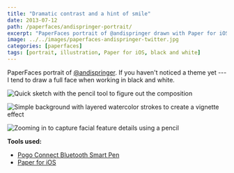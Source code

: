 ```yaml
---
title: "Dramatic contrast and a hint of smile"
date: 2013-07-12
path: /paperfaces/andispringer-portrait/
excerpt: "PaperFaces portrait of @andispringer drawn with Paper for iOS on an iPad."
image: ../../images/paperfaces-andispringer-twitter.jpg
categories: [paperfaces]
tags: [portrait, illustration, Paper for iOS, black and white]
---
```


PaperFaces portrait of [@andispringer](https://twitter.com/andispringer). If you haven't noticed a theme yet --- I tend to draw a full face when working in black and white.

![Quick sketch with the pencil tool to figure out the composition](../../images/paperfaces-andispringer-process-1-lg.jpg)

![Simple background with layered watercolor strokes to create a vignette effect](../../images/paperfaces-andispringer-process-2-lg.jpg)

![Zooming in to capture facial feature details using a pencil](../../images/paperfaces-andispringer-process-3-lg.jpg)

**Tools used:**

- [Pogo Connect Bluetooth Smart Pen](https://www.amazon.com/gp/product/B009K448L4/ref=as_li_ss_tl?ie=UTF8&camp=1789&creative=390957&creativeASIN=B009K448L4&linkCode=as2&tag=mademist-20)
- [Paper for iOS](https://paper.bywetransfer.com/)
